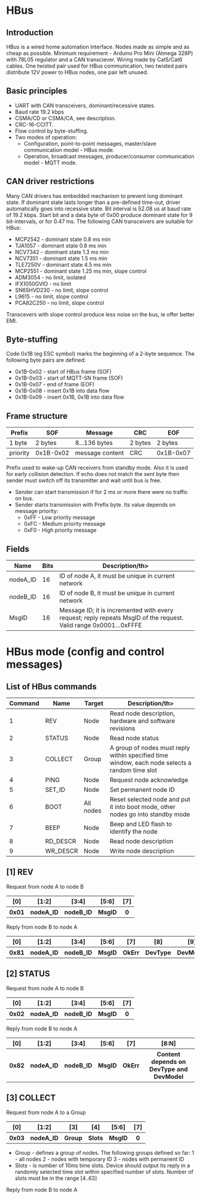 # HBus

## Introduction

HBus is a wired home automation interface. Nodes made as simple and as cheap as possible. Minimum requirement - Arduino Pro Mini (Atmega 328P) with 78L05 regulator and a CAN transciever. Wiring made by Cat5/Cat6 cables. One twisted pair used for HBus communication, two twisted pairs distribute 12V power to HBus nodes, one pair left unused. 

## Basic principles

  * UART with CAN transceivers, dominant/recessive states.
  * Baud rate 19.2 kbps
  * CSMA/CD or CSMA/CA, see description.
  * CRC-16-CCITT.
  * Flow control by byte-stuffing.
  * Two modes of operation:
    * Configuration, point-to-point messages, master/slave communication model - HBus mode.
    * Operation, broadcast messages, producer/consumer communication model - MQTT mode.

## CAN driver restrictions

Many CAN drivers has embedded mechanism to prevent long dominant state. If dominant state lasts longer than a pre-defined time-out, driver automatically goes into recessive state. Bit interval is 52.08 us at baud rate of 19.2 kbps. Start bit and a data byte of 0x00 produce dominant state for 9 bit-intervals, or for 0.47 ms. The following CAN transceivers are suitable for HBus: 

  * MCP2542 -	dominant state 0.8 ms min
  * TJA1057 -	dominant state 0.8 ms min
  * NCV7342 - dominant state 1.3 ms min
  * NCV7351 - dominant state 1.5 ms min
  * TLE7250V - dominant state 4.5 ms min
  * MCP2551 - dominant state 1.25 ms min, slope control
  * ADM3054 - no limit, isolated
  * IFX1050GVIO - no limit
  * SN65HVD230 - no limit, slope control
  * L9615 - no limit, slope control
  * PCA82C250 - no limit, slope control

Transcevers with slope control produce less noise on the bus, ie offer better EMI.

## Byte-stuffing

Code 0x1B (eg ESC symbol) marks the beginning of a 2-byte sequence. The following byte pairs are defined: 

  * 0x1B-0x02 	- start of HBus frame (SOF)
  * 0x1B-0x03 	- start of MQTT-SN frame (SOF)
  * 0x1B-0x07 	- end of frame (EOF)
  * 0x1B-0x08 	- insert 0x1B into data flow
  * 0x1B-0x09 	- insert 0x1B, 0x1B into data flow

## Frame structure

<table>
<thead>
<tr>
<th>Prefix</th>
<th>SOF</th>
<th>Message</th>
<th>CRC</th>
<th>EOF</th>
</tr>
</thead>
<tbody>
<tr>
<td>1 byte</td>
<td>2 bytes</td>
<td>8...136 bytes</td>
<td>2 bytes</td>
<td>2 bytes</td>
</tr>
</tbody>
<tbody>
<tr>
<td>priority</td>
<td>0x1B-0x02</td>
<td>message content</td>
<td>CRC</td>
<td>0x1B-0x07</td>
</tr></tbody></table>

Prefix used to wake-up CAN receivers from standby mode. Also it is used for early collision detection. If echo does not match the sent byte then sender must switch off its transmitter and wait until bus is free. 

  * Sender can start transmission if for 2 ms or more there were no traffic on bus.
  * Sender starts transmission with Prefix byte. Its value depends on message priority:
    * 0xFF -	Low priority message
    * 0xFC -	Medium priority message 
    * 0xF0 -	High priority message

## Fields

<table>
<thead>
<tr>
<th>Name</th>
<th>Bits</th>
<th>Description/th>
</tr>
</thead>
<tbody> 
<tr>
<td>nodeA_ID</td> 	
<td>16</td> 	
<td>ID of node A, it must be unique in current network </td> 	
</tr>
<tr>
<td>nodeB_ID</td> 	
<td>16</td> 	
<td>ID of node B, it must be unique in current network </td> 	
</tr>
<tr>
<td>MsgID</td> 	
<td>16</td> 	
<td>Message ID; it is incremented with every request; reply repeats MsgID of the request. Valid range 0x0001…0xFFFE</td> 	
</tr>
</tbody></table>

# HBus mode (config and control messages)

## List of HBus commands

<table>
<thead>
<tr>
<th>Command</th>
<th>Name</th>
<th>Target</th>
<th>Description/th>
</tr>
</thead>
<tbody>
<tr>
<td>1</td> 	
<td>REV</td> 	
<td>Node</td> 	
<td>Read node description, hardware and software revisions </td> 	
</tr>
<tr>
<td>2</td> 	
<td>STATUS</td> 	
<td>Node</td> 	
<td>Read node status</td> 	
</tr>
<tr>
<td>3</td> 	
<td>COLLECT</td> 	
<td>Group</td> 	
<td>A group of nodes must reply within specified time window, each node selects a random time slot </td> 	
</tr>
<td>4</td> 	
<td>PING</td> 	
<td>Node</td> 	
<td>Request node acknowledge</td> 	
</tr>
<tr>
<td>5</td> 	
<td>SET_ID</td> 	
<td>Node</td> 	
<td>Set permanent node ID</td> 	
</tr>
<tr>
<td>6</td> 	
<td>BOOT</td> 	
<td>All nodes</td> 	
<td>Reset selected node and put it into boot mode, other nodes go into standby mode</td> 	
</tr>
<tr>
<td>7</td> 	
<td>BEEP</td> 	
<td>Node</td> 	
<td>Beep and LED flash to identify the node</td> 	
</tr>
<tr>
<td>8</td> 	
<td>RD_DESCR</td> 	
<td>Node</td> 	
<td>Read node description </td> 	
</tr>
<tr>
<td>9</td> 	
<td>WR_DESCR</td> 	
<td>Node</td> 	
<td>Write node description</td> 	
</tr>
</tbody></table>

## [1] REV

Request from node A to node B

<table>
<thead>
<tr>
<th>[0]</th>
<th>[1:2]</th>
<th>[3:4]</th>
<th>[5:6]</th>
<th>[7]</th>
</tr>
</thead>
<tbody>
<th>0x01</th>
<th>nodeA_ID</th>
<th>nodeB_ID</th>
<th>MsgID</th>
<th>0</th>
</tbody></table>
 
 Reply from node B to node A

<table>
<thead>
<tr>
<th>[0]</th>
<th>[1:2]</th>
<th>[3:4]</th>
<th>[5:6]</th>
<th>[7]</th>
<th>[8]</th>
<th>[9]</th>
<th>[10]</th>
<th>[11]</th>
<th>[12]</th>
<th>[13]</th>
<th>[14]</th>
<th>[15]</th>
</tr>
</thead>
<tbody>
<th>0x81</th>
<th>nodeA_ID</th>
<th>nodeB_ID</th>
<th>MsgID</th>
<th>OkErr</th>
<th>DevType</th>
<th>DevModel</th>
<th>HwRevMaj</th>
<th>HwRevMin</th>
<th>BootRevMaj</th>
<th>BootRevMin</th>
<th>SwRevMaj</th>
<th>SwRevMin</th>
</tbody></table>

## [2] STATUS

Request from node A to node B

<table>
<thead>
<tr>
<th>[0]</th>
<th>[1:2]</th>
<th>[3:4]</th>
<th>[5:6]</th>
<th>[7]</th>
</tr>
</thead>
<tbody>
<th>0x02</th>
<th>nodeA_ID</th>
<th>nodeB_ID</th>
<th>MsgID</th>
<th>0</th>
</tbody></table>
 
 Reply from node B to node A

<table>
<thead>
<tr>
<th>[0]</th>
<th>[1:2]</th>
<th>[3:4]</th>
<th>[5:6]</th>
<th>[7]</th>
<th>[8:N]</th>
</tr>
</thead>
<tbody>
<th>0x82</th>
<th>nodeA_ID</th>
<th>nodeB_ID</th>
<th>MsgID</th>
<th>OkErr</th>
<th>Content depends on DevType and DevModel</th>
</tbody></table>

## [3] COLLECT

Request from node A to a Group

<table>
<thead>
<tr>
<th>[0]</th>
<th>[1:2]</th>
<th>[3]</th>
<th>[4]</th>
<th>[5:6]</th>
<th>[7]</th>
</tr>
</thead>
<tbody>
<th>0x03</th>
<th>nodeA_ID</th>
<th>Group</th>
<th>Slots</th>
<th>MsgID</th>
<th>0</th>
</tbody></table>
 
  * Group - defines a group of nodes. The following groups defined so far:
    1 - all nodes
    2 - nodes with temporary ID
    3 - nodes with permanent ID
  * Slots - is number of 10ms time slots. Device should output its reply in a randomly selected time slot within specified number of slots. Number of slots must be in the range [4..63]

 Reply from node B to node A

